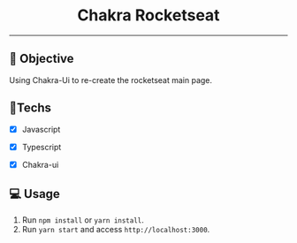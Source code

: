 <h1 align="center">
    Chakra Rocketseat
</h1>

<hr>

## 🎯 Objective

Using Chakra-Ui to re-create the rocketseat main page.

## 🚀Techs

- [x] Javascript
- [x] Typescript
- [x] Chakra-ui


## 💻 Usage

1. Run `npm install` or `yarn install`.<br />
2. Run `yarn start` and access `http://localhost:3000`.<br />